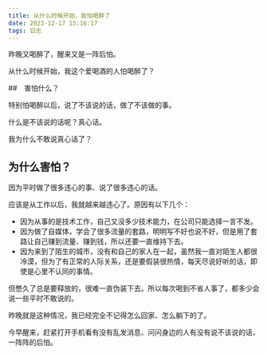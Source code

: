 ```yaml
---
title: 从什么时候开始，我怕喝醉了
date: 2023-12-17 15:16:17
tags: 日志
---
```


昨晚又喝醉了，醒来又是一阵后怕。

从什么时候开始，我这个爱喝酒的人怕喝醉了？

##　害怕什么？

特别怕喝醉以后，说了不该说的话，做了不该做的事。

什么是不该说的话呢？真心话。

我为什么不敢说真心话了？

## 为什么害怕？

因为平时做了很多违心的事、说了很多违心的话。

应该是从工作以后，我就越来越违心了。原因有以下几个：

- 因为从事的是技术工作，自己又没多少技术能力，在公司只能选择一言不发。
- 因为做了自媒体，学会了很多流量的套路，明明写不好也说不好，但是用了套路让自己赚到流量、赚到钱，所以还要一直维持下去。
- 因为来到了陌生的城市，没有和自己的家人在一起，虽然我一直对陌生人都很冷漠，但为了有正常的人际关系，还是要假装很热情，每天尽说好听的话，即使是心里不认同的事情。

但憋久了总是要释放的，很难一直伪装下去。所以每次喝到不省人事了，都多少会说一些平时不敢说的。

昨晚就是这种情况，我已经完全不记得怎么回家、怎么躺下的了。

今早醒来，赶紧打开手机看有没有乱发消息、问问身边的人有没有说不该说的话，一阵阵的后怕。
